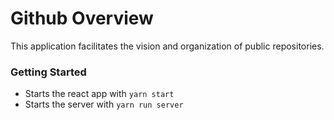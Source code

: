# Github Overview
This application facilitates the vision and organization of public repositories.

### Getting Started
- Starts the react app with `yarn start`
- Starts the server with `yarn run server`